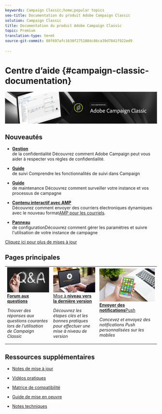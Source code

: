 ```yaml
---
keywords: Campaign Classic;home;popular topics
seo-title: Documentation du produit Adobe Campaign Classic
solution: Campaign Classic
title: Documentation du produit Adobe Campaign Classic
topic: Premium
translation-type: tm+mt
source-git-commit: 08f697afc1630f275188dc86ca39d7841f922ed9

---
```



# Centre d’aide {#campaign-classic-documentation}

![](platform/using/assets/do-not-localize/banner_acc_doc.jpg)

## Nouveautés

* **[Gestion](https://helpx.adobe.com/campaign/kb/campaign-privacy.html)**<br/>de la confidentialité Découvrez comment Adobe Campaign peut vous aider à respecter vos règles de confidentialité.

* **[Guide](https://helpx.adobe.com/campaign/kb/acc-tracking.html)**<br/>de suivi Comprendre les fonctionnalités de suivi dans Campaign

* **[Guide](https://helpx.adobe.com/campaign/kb/acc-maintenance.html)**<br/>de maintenance Découvrez comment surveiller votre instance et vos processus de campagne

* **[Contenu interactif avec AMP](delivery/using/defining-interactive-content.md)**<br/>Découvrez comment envoyer des courriers électroniques dynamiques avec le nouveau format[AMP pour les courriels](https://amp.dev/about/email/).

* **[Panneau](https://docs.adobe.com/content/help/en/control-panel/using/control-panel-home.html)**<br/>de configurationDécouvrez comment gérer les paramètres et suivre l&#39;utilisation de votre instance de campagne

[Cliquez ici pour plus de mises à jour](/help/rn/using/documentation-updates.md)

## Pages principales

<table>
<tr>
  <td>
    <a href="platform/using/common-questions.md">
      <img alt="FAQ" src="platform/using/assets/FAQ.png"/>
    </a>
    <div>
      <a href="platform/using/common-questions.md">
    <strong>Forum aux questions</strong>
    </a>
    </div>
    <p>
    <em>Trouver des réponses aux questions courantes lors de l’utilisation de Campaign Classic</em>
    <p>
  </td>
   <td>
    <a href="https://docs.campaign.adobe.com/doc/AC/getting_started/EN/buildUpgrade.html">
      <img alt="Créer une mise à niveau" src="platform/using/assets/upgrade.png" />
    </a>
    <div>
      <a href="https://docs.campaign.adobe.com/doc/AC/getting_started/EN/buildUpgrade.html">
    Mise à <strong>niveau vers la dernière version</strong></a>
    </div>
    <p>
    <em>Découvrez les étapes clés et les bonnes pratiques pour effectuer une mise à niveau de version</em>
    <p>
  </td>
  <td>
    <a href="delivery/using/creating-notifications.md">
       <img alt="Notifications push" src="platform/using/assets/push.png" />
    </a>
    <div>
       <a href="delivery/using/creating-notifications.md">
    <strong>Envoyer des notifications</strong>Push </a>
    </div>
    <p>
    <em>Concevez et envoyez des notifications Push personnalisées sur les mobiles</em>
    <p>
  </td>
</tr>
</table>


## Ressources supplémentaires

* [Notes de mise à jour](/help/rn/using/latest-release.md)

* [Vidéos pratiques](https://docs.adobe.com/content/help/en/campaign-learn/campaign-classic-tutorials/overview.html)

* [Matrice de compatibilité](https://helpx.adobe.com/campaign/kb/compatibility-matrix.html)

* [Guide de mise en oeuvre](https://helpx.adobe.com/campaign/kb/acc-implementation.html)

* [Notes techniques](https://helpx.adobe.com/campaign/kb/article-list.html)
